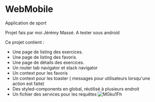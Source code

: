 # WebMobile
Application de sport

Projet fais par moi Jérémy Massé.
A tester sous android

Ce projet contient : 
- Une page de listing des exercices.
- Une page de listing des favoris.
- Une page de détails des exercices.
- Un router tab navigator et stack navigator
- Un context pour les favoris
- Un context pour les toaster ( messages pour utilisateurs lorsqu'une action est faite)
- Des styled-components en global, réutilisé à plusieurs endroit
- Un fichier des services pour les requêtes
![MGku1Fh](https://user-images.githubusercontent.com/48833583/227309765-749b5c65-7f9b-446d-97b6-2bbed4acbd90.gif)
